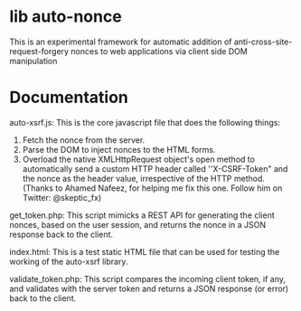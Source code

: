 lib auto-nonce 
==============

This is an experimental framework for automatic addition of anti-cross-site-request-forgery nonces to web applications via client side DOM manipulation

Documentation
=============

auto-xsrf.js:
This is the core javascript file that does the following things:
1. Fetch the nonce from the server.
2. Parse the DOM to inject nonces to the HTML forms.
3. Overload the native XMLHttpRequest object's open method to automatically send a custom HTTP header called ''X-CSRF-Token" and the nonce as the header value, irrespective of the HTTP method. (Thanks to Ahamed Nafeez, for helping me fix this one. Follow him on Twitter: @skeptic_fx)

get_token.php:
This script mimicks a REST API for generating the client nonces, based on the user session, and returns the nonce in a JSON response back to the client.

index.html:
This is a test static HTML file that can be used for testing the working of the auto-xsrf library.

validate_token.php:
This script compares the incoming client token, if any, and validates with the server token and returns a JSON response (or error) back to the client.
